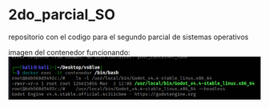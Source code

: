 # 2do_parcial_SO
 repositorio con el codigo para el segundo parcial de sistemas operativos

imagen del contenedor funcionando:
![alt text](image.png)
